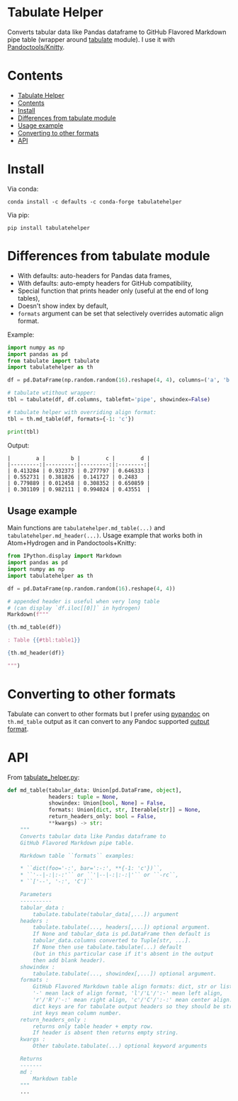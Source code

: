 # Tabulate Helper

Converts tabular data like Pandas dataframe to GitHub Flavored Markdown pipe table (wrapper around [tabulate](https://pypi.org/project/tabulate/) module). I use it with  [Pandoctools/Knitty](https://github.com/kiwi0fruit/pandoctools).


# Contents

* [Tabulate Helper](#tabulate-helper)
* [Contents](#contents)
* [Install](#install)
* [Differences from tabulate module](#differences-from-tabulate-module)
* [Usage example](#usage-example)
* [Converting to other formats](#converting-to-other-formats)
* [API](#api)


# Install

Via conda:

```
conda install -c defaults -c conda-forge tabulatehelper
```

Via pip:

```
pip install tabulatehelper
```


# Differences from tabulate module

* With defaults: auto-headers for Pandas data frames,
* With defaults: auto-empty headers for GitHub compatibility,
* Special function that prints header only (useful at the end of long tables),
* Doesn't show index by default,
* `formats` argument can be set that selectively overrides automatic align format.

Example:
```py
import numpy as np
import pandas as pd
from tabulate import tabulate
import tabulatehelper as th

df = pd.DataFrame(np.random.random(16).reshape(4, 4), columns=('a', 'b', 'c', 'd'))

# tabulate wtithout wrapper:
tbl = tabulate(df, df.columns, tablefmt='pipe', showindex=False)

# tabulate helper with overriding align format:
tbl = th.md_table(df, formats={-1: 'c'})

print(tbl)
```

Output:
```
|        a |        b |        c |        d |
|---------:|---------:|---------:|:--------:|
| 0.413284 | 0.932373 | 0.277797 | 0.646333 |
| 0.552731 | 0.381826 | 0.141727 | 0.2483   |
| 0.779889 | 0.012458 | 0.308352 | 0.650859 |
| 0.301109 | 0.982111 | 0.994024 | 0.43551  |
```


## Usage example

Main functions are `tabulatehelper.md_table(...)` and `tabulatehelper.md_header(...)`. Usage example that works both in Atom+Hydrogen and in Pandoctools+Knitty:

```py
from IPython.display import Markdown
import pandas as pd
import numpy as np
import tabulatehelper as th

df = pd.DataFrame(np.random.random(16).reshape(4, 4))

# appended header is useful when very long table
# (can display `df.iloc[[0]]` in hydrogen)
Markdown(f"""

{th.md_table(df)}

: Table {{#tbl:table1}}

{th.md_header(df)}

""")
```


# Converting to other formats

Tabulate can convert to other formats but I prefer using [pypandoc](https://pypi.org/project/pypandoc/) on `th.md_table` output as it can convert to any Pandoc supported [output format](https://pandoc.org/MANUAL.html#general-options).


# API

From [tabulate_helper.py](https://github.com/kiwi0fruit/tabulatehelper/tree/master/tabulatehelper/tabulate_helper.py):

```py
def md_table(tabular_data: Union[pd.DataFrame, object],
             headers: tuple = None,
             showindex: Union[bool, None] = False,
             formats: Union[dict, str, Iterable[str]] = None,
             return_headers_only: bool = False,
             **kwargs) -> str:
    """
    Converts tabular data like Pandas dataframe to
    GitHub Flavored Markdown pipe table.

    Markdown table ``formats`` examples:

    * ``dict(foo='-:', bar=':-:', **{-1: 'c'})``,
    * ``'--|-:|:-:'`` or ``'|--|-:|:-:|'`` or ``-rc``,
    * ``['--', '-:', 'C']``

    Parameters
    ----------
    tabular_data :
        tabulate.tabulate(tabular_data[,...]) argument
    headers :
        tabulate.tabulate(..., headers[,...]) optional argument.
        If None and tabular_data is pd.DataFrame then default is
        tabular_data.columns converted to Tuple[str, ...].
        If None then use tabulate.tabulate(...) default
        (but in this particular case if it's absent in the output
        then add blank header).
    showindex :
        tabulate.tabulate(..., showindex[,...]) optional argument.
    formats :
        GitHub Flavored Markdown table align formats: dict, str or list / iterable.
        '-' mean lack of align format, 'l'/'L'/':-' mean left align,
        'r'/'R'/'-:' mean right align, 'c'/'C'/':-:' mean center align.
        dict keys are for tabulate output headers so they should be str.
        int keys mean column number.
    return_headers_only :
        returns only table header + empty row.
        If header is absent then returns empty string.
    kwargs :
        Other tabulate.tabulate(...) optional keyword arguments

    Returns
    -------
    md :
        Markdown table
    """
    ...
```
